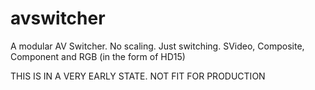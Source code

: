 # avswitcher
A modular AV Switcher. No scaling. Just switching. SVideo, Composite, Component and RGB (in the form of HD15)

THIS IS IN A VERY EARLY STATE. NOT FIT FOR PRODUCTION
